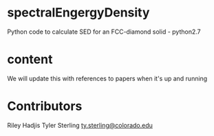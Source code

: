 # spectralEngergyDensity
Python code to calculate SED for an FCC-diamond solid - python2.7

# content
We will update this with references to papers when it's up and running

# Contributors
Riley Hadjis
Tyler Sterling <ty.sterling@colorado.edu>
